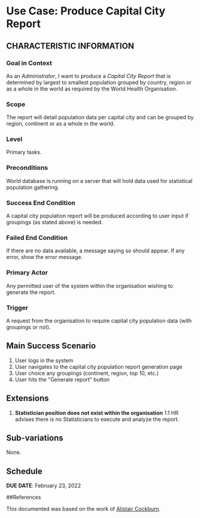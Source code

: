 # Use Case: Produce Capital City Report

## CHARACTERISTIC INFORMATION

### Goal in Context

As an *Administrator*, I want to produce a *Capital City Report* that is determined by largest to smallest population grouped by country, region or as a whole in the world as required by the World Health Organisation.

### Scope

The report will detail population data per capital city and can be grouped by region, continent or as a whole in the world.

### Level

Primary tasks.

### Preconditions

World database is running on a server that will hold data used for statistical population gathering.

### Success End Condition

A capital city population report will be produced according to user input if groupings (as stated above) is needed.

### Failed End Condition

If there are no data available, a message saying so should appear. If any error, show the error message.

### Primary Actor

Any permitted user of the system within the organisation wishing to generate the report.

### Trigger

A request from the organisation to require capital city population data (with groupings or not).

## Main Success Scenario

1. User logs in the system
2. User navigates to the capital city population report generation page
3. User choice any groupings (continent, region, top 10, etc.)
4. User hits the "Generate report" button

## Extensions

1. **Statistician position does not exist within the organisation**
   1.1 HR advises there is no Statisticians to execute and analyze the report.

## Sub-variations

None.

## Schedule

**DUE DATE**: February 23, 2022

##References

This documented was based on the work of [Alistair Cockburn](https://cis.bentley.edu/lwaguespack/CS360_Site/Downloads_files/Use%20Case%20Template%20%28Cockburn%29.pdf).
